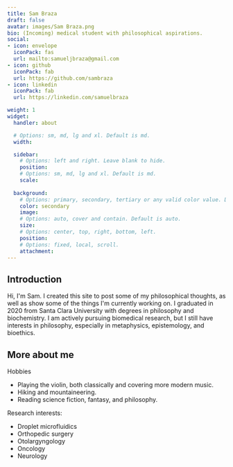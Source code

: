```yaml
---
title: Sam Braza
draft: false
avatar: images/Sam Braza.png
bio: (Incoming) medical student with philosophical aspirations.
social:
- icon: envelope
  iconPack: fas
  url: mailto:samueljbraza@gmail.com
- icon: github
  iconPack: fab
  url: https://github.com/sambraza
- icon: linkedin
  iconPack: fab
  url: https://linkedin.com/samuelbraza

weight: 1
widget:
  handler: about

  # Options: sm, md, lg and xl. Default is md.
  width:

  sidebar:
    # Options: left and right. Leave blank to hide.
    position:
    # Options: sm, md, lg and xl. Default is md.
    scale:
  
  background:
    # Options: primary, secondary, tertiary or any valid color value. Default is primary.
    color: secondary
    image:
    # Options: auto, cover and contain. Default is auto.
    size:
    # Options: center, top, right, bottom, left.
    position:
    # Options: fixed, local, scroll.
    attachment: 
---
```


## Introduction

Hi, I'm Sam. I created this site to post some of my philosophical thoughts, as well as show some of the things I'm currently working on. I graduated in 2020 from Santa Clara University with degrees in philosophy and biochemistry. I am actively pursuing biomedical research, but I still have interests in philosophy, especially in metaphysics, epistemology, and bioethics. 


## More about me  

Hobbies
- Playing the violin, both classically and covering more modern music.
- Hiking and mountaineering.
- Reading science fiction, fantasy, and philosophy.

Research interests:
- Droplet microfluidics
- Orthopedic surgery
- Otolargyngology
- Oncology
- Neurology
